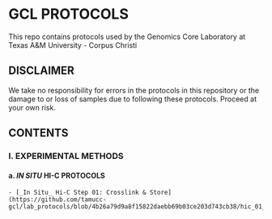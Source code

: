 # GCL PROTOCOLS

This repo contains protocols used by the Genomics Core Laboratory at Texas A&M University - Corpus Christi

## DISCLAIMER
We take no responsibility for errors in the protocols in this repository or the damage to or loss of samples due to following these protocols.  Proceed at your own risk.

## CONTENTS 

### I. EXPERIMENTAL METHODS 
  #### a. _IN SITU_ HI-C PROTOCOLS 
    - [_In Situ_ Hi-C Step 01: Crosslink & Store](https://github.com/tamucc-gcl/lab_protocols/blob/4b26a79d9a8f15822daebb69b03ce203d743cb38/hic_01_crosslink_store.md)

